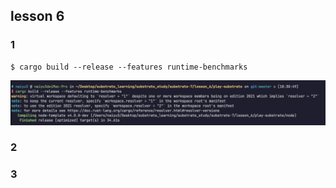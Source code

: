 ## lesson 6

### 1
```
$ cargo build --release --features runtime-benchmarks

```
![1-01](1-01.png)

### 2
### 3
